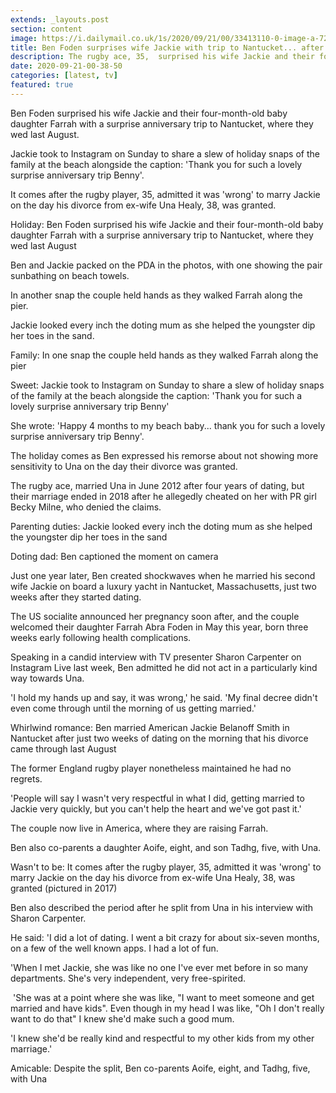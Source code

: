 ```yaml
---
extends: _layouts.post
section: content
image: https://i.dailymail.co.uk/1s/2020/09/21/00/33413110-0-image-a-72_1600644579416.jpg 
title: Ben Foden surprises wife Jackie with trip to Nantucket... after apologising to ex Una Healy 
description: The rugby ace, 35,  surprised his wife Jackie and their four-month-old baby daughter Farrah with a surprise anniversary trip to Nantucket, where they wed last August.  
date: 2020-09-21-00-38-50 
categories: [latest, tv] 
featured: true 
--- 
```

Ben Foden surprised his wife Jackie and their four-month-old baby daughter Farrah with a surprise anniversary trip to Nantucket, where they wed last August. 

Jackie took to Instagram on Sunday to share a slew of holiday snaps of the family at the beach alongside the caption: 'Thank you for such a lovely surprise anniversary trip Benny'.

It comes after the rugby player, 35, admitted it was 'wrong' to marry Jackie on the day his divorce from ex-wife Una Healy, 38, was granted. 

Holiday: Ben Foden surprised his wife Jackie and their four-month-old baby daughter Farrah with a surprise anniversary trip to Nantucket, where they wed last August

Ben and Jackie packed on the PDA in the photos, with one showing the pair sunbathing on beach towels. 

In another snap the couple held hands as they walked Farrah along the pier. 

Jackie looked every inch the doting mum as she helped the youngster dip her toes in the sand.  

Family: In one snap the couple held hands as they walked Farrah along the pier

Sweet: Jackie took to Instagram on Sunday to share a slew of holiday snaps of the family at the beach alongside the caption: 'Thank you for such a lovely surprise anniversary trip Benny'

She wrote: 'Happy 4 months to my beach baby... thank you for such a lovely surprise anniversary trip Benny'.

The holiday comes as Ben expressed his remorse about not showing more sensitivity to Una on the day their divorce was granted. 

The rugby ace, married Una in June 2012 after four years of dating, but their marriage ended in 2018 after he allegedly cheated on her with PR girl Becky Milne, who denied the claims. 

Parenting duties: Jackie looked every inch the doting mum as she helped the youngster dip her toes in the sand

Doting dad: Ben captioned the moment on camera 

Just one year later, Ben created shockwaves when he married his second wife Jackie on board a luxury yacht in Nantucket, Massachusetts, just two weeks after they started dating. 

The US socialite announced her pregnancy soon after, and the couple welcomed their daughter Farrah Abra Foden in May this year, born three weeks early following health complications. 

Speaking in a candid interview with TV presenter Sharon Carpenter on Instagram Live last week, Ben admitted he did not act in a particularly kind way towards Una.    

'I hold my hands up and say, it was wrong,' he said. 'My final decree didn't even come through until the morning of us getting married.'   

Whirlwind romance: Ben married American Jackie Belanoff Smith in Nantucket after just two weeks of dating on the morning that his divorce came through last August

The former England rugby player nonetheless maintained he had no regrets.     

'People will say I wasn't very ­respectful in what I did, getting married to Jackie very quickly, but you can't help the heart and we've got past it.'

The couple now live in America, where they are raising Farrah.

Ben also co-parents a daughter Aoife, eight, and son Tadhg, five, with Una.  

Wasn't to be: It comes after the rugby player, 35, admitted it was 'wrong' to marry Jackie on the day his divorce from ex-wife Una Healy, 38, was granted (pictured in 2017)

Ben also described the period after he split from Una in his interview with Sharon Carpenter. 

He said: 'I did a lot of dating. I went a bit crazy for about six-seven months, on a few of the well known apps. I had a lot of fun.

'When I met Jackie, she was like no one I've ever met before in so many departments. She's very independent, very free-spirited. 

 'She was at a point where she was like, "I want to meet someone and get married and have kids". Even though in my head I was like, "Oh I don't really want to do that" I knew she'd make such a good mum.

'I knew she'd be really kind and respectful to my other kids from my other marriage.'

Amicable: Despite the split, Ben co-parents Aoife, eight, and Tadhg, five, with Una


